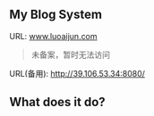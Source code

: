 ## My Blog System

URL: www.luoaijun.com 
> 未备案，暂时无法访问

URL(备用): http://39.106.53.34:8080/


## What does it do?

